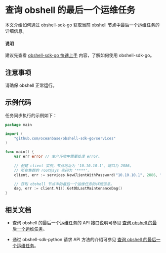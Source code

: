 # 查询 obshell 的最后一个运维任务

本文介绍如何通过 obshell-sdk-go 获取当前 obshell 节点中最后一个运维任务的详细信息。

<main id="notice" type='explain'>
  <h4>说明</h4>
  <p>建议先查看 <a href='100.quickstart-of-go.md'>obshell-sdk-go 快速上手</a> 内容，了解如何使用 obshell-sdk-go。</p>
</main>

## 注意事项

请确保 obshell 正常运行。

## 示例代码

任务同步执行的示例如下：

```go
package main

import (
    "github.com/oceanbase/obshell-sdk-go/services"
)

func main() {
    var err error // 生产环境中需要处理 error。
    
    // 创建 client 实例，节点地址为 '10.10.10.1'，端口为 2886。
    // 所在集群的 root@sys 密码为 '****'。
    client, err := services.NewClientWithPassword("10.10.10.1", 2886, "***")

    // 获取 obshell 节点中的最后一个运维任务的详细信息。
    dag, err := client.V1().GetObLastMaintenanceDag()
}
```

## 相关文档

* 查询 obshell 的最后一个运维任务的 API 接口说明可参见 [查询 obshell 的最后一个运维任务](../../400.obshell-api-reference/2700.get-agent-last-o-m-task.md)。

* 通过 obshell-sdk-python 请求 API 方法的介绍可参见 [查询 obshell 的最后一个运维任务](../100.python/2700.get-agent-last-o-m-task-of-python.md)。
